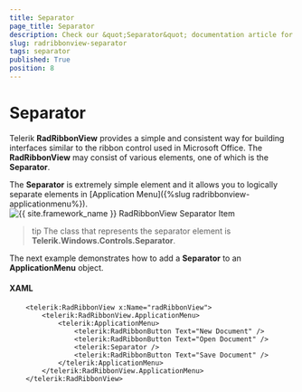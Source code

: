 ```yaml
---
title: Separator
page_title: Separator
description: Check our &quot;Separator&quot; documentation article for the RadRibbonView {{ site.framework_name }} control.
slug: radribbonview-separator
tags: separator
published: True
position: 8
---
```


# Separator

Telerik __RadRibbonView__ provides a simple and consistent way for building interfaces similar to the ribbon control used in Microsoft Office. The __RadRibbonView__ may consist of various elements, one of which is the __Separator__.				

The __Separator__ is extremely simple element and it allows you to logically separate elements in [Application Menu]({%slug radribbonview-applicationmenu%}).
![{{ site.framework_name }} RadRibbonView Separator Item](images/RadRibbonView_Separator_Overview.png)

>tip The class that represents the separator element is __Telerik.Windows.Controls.Separator__.				

The next example demonstrates how to add a __Separator__ to an __ApplicationMenu__ object.				

#### __XAML__
```XAML
	<telerik:RadRibbonView x:Name="radRibbonView">
	    <telerik:RadRibbonView.ApplicationMenu>
	        <telerik:ApplicationMenu>
	            <telerik:RadRibbonButton Text="New Document" />
	            <telerik:RadRibbonButton Text="Open Document" />
	            <telerik:Separator />
	            <telerik:RadRibbonButton Text="Save Document" />
	        </telerik:ApplicationMenu>
	    </telerik:RadRibbonView.ApplicationMenu>
	</telerik:RadRibbonView>
```